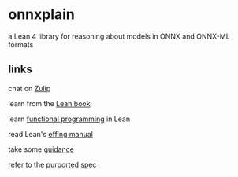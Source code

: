 # onnxplain

a Lean 4 library for reasoning about models in ONNX and ONNX-ML formats

## links

chat on [Zulip](https://leanprover.zulipchat.com/#)

learn from the [Lean book](https://leanprover.github.io/theorem_proving_in_lean4/)

learn [functional programming](https://leanprover.github.io/functional_programming_in_lean/) in Lean

read Lean's [effing manual](https://leanprover.github.io/lean4/doc/)

take some [guidance](https://github.com/pytorch/pytorch)

refer to the [purported spec](https://github.com/onnx/onnx/blob/main/docs/IR.md)

